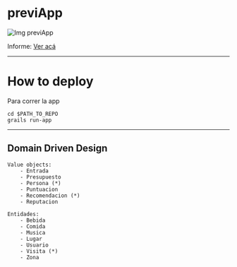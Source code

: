# previApp 

![Img previApp](https://encrypted-tbn0.gstatic.com/images?q=tbn:ANd9GcR4NF8NkDocb198hl3fNS4wB6Srg5oTzLVmYHNBYPKuDTQGUP_neg&s)

Informe: [Ver acá](https://docs.google.com/document/d/1HO976huka28Tqs-q4pQZHEhqln7hbCAe5fv_zaVhPxg/edit?usp=sharing)


---

# How to deploy

Para correr la app

``` 
cd $PATH_TO_REPO
grails run-app
```

---

## Domain Driven Design

```
Value objects:
    - Entrada
    - Presupuesto
    - Persona (*)
    - Puntuacion
    - Recomendacion (*)
    - Reputacion

Entidades:
    - Bebida
    - Comida
    - Musica
    - Lugar
    - Usuario
    - Visita (*)
    - Zona
```
